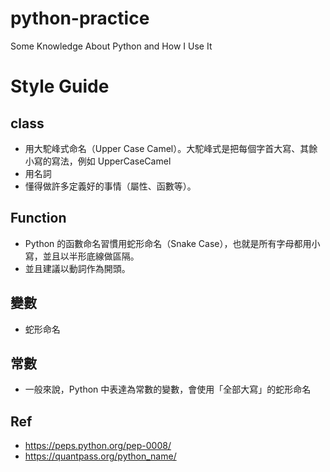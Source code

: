 
# python-practice
Some Knowledge About Python and How I Use It

# Style Guide

## class
- 用大駝峰式命名（Upper Case Camel）。大駝峰式是把每個字首大寫、其餘小寫的寫法，例如 UpperCaseCamel
- 用名詞
- 懂得做許多定義好的事情（屬性、函數等）。

## Function
- Python 的函數命名習慣用蛇形命名（Snake Case），也就是所有字母都用小寫，並且以半形底線做區隔。
- 並且建議以動詞作為開頭。

## 變數
- 蛇形命名

## 常數
- 一般來說，Python 中表達為常數的變數，會使用「全部大寫」的蛇形命名

## Ref
- https://peps.python.org/pep-0008/
- https://quantpass.org/python_name/

